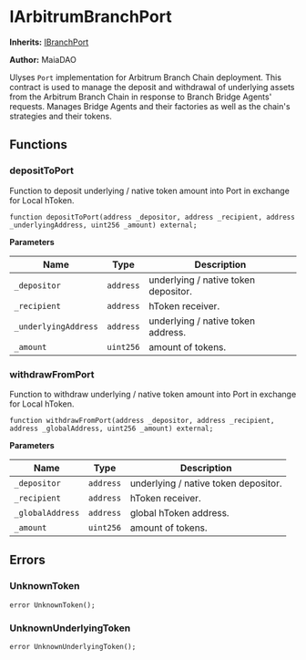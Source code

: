 # IArbitrumBranchPort

**Inherits:**
[IBranchPort](/ulysses-omnichain/interfaces/IBranchPort.sol/interface.IBranchPort.md)

**Author:**
MaiaDAO

Ulyses `Port` implementation for Arbitrum Branch Chain deployment.
This contract is used to manage the deposit and withdrawal of underlying assets
from the Arbitrum Branch Chain in response to Branch Bridge Agents' requests.
Manages Bridge Agents and their factories as well as the chain's strategies and
their tokens.


## Functions
### depositToPort

Function to deposit underlying / native token amount into Port in exchange for Local hToken.


```solidity
function depositToPort(address _depositor, address _recipient, address _underlyingAddress, uint256 _amount) external;
```
**Parameters**

|Name|Type|Description|
|----|----|-----------|
|`_depositor`|`address`|underlying / native token depositor.|
|`_recipient`|`address`|hToken receiver.|
|`_underlyingAddress`|`address`|underlying / native token address.|
|`_amount`|`uint256`|amount of tokens.|


### withdrawFromPort

Function to withdraw underlying / native token amount into Port in exchange for Local hToken.


```solidity
function withdrawFromPort(address _depositor, address _recipient, address _globalAddress, uint256 _amount) external;
```
**Parameters**

|Name|Type|Description|
|----|----|-----------|
|`_depositor`|`address`|underlying / native token depositor.|
|`_recipient`|`address`|hToken receiver.|
|`_globalAddress`|`address`|global hToken address.|
|`_amount`|`uint256`|amount of tokens.|


## Errors
### UnknownToken

```solidity
error UnknownToken();
```

### UnknownUnderlyingToken

```solidity
error UnknownUnderlyingToken();
```

